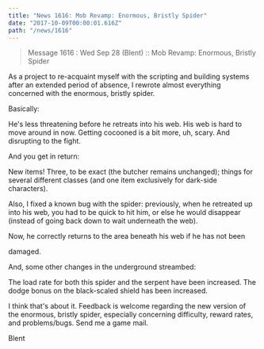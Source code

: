 ```yaml
---
title: "News 1616: Mob Revamp: Enormous, Bristly Spider"
date: "2017-10-09T00:00:01.616Z"
path: "/news/1616"
---
```


> Message 1616 : Wed Sep 28 (Blent)      :: Mob Revamp: Enormous, Bristly Spider

As a project to re-acquaint myself with the scripting and building
systems after an extended period of absence, I rewrote almost everything
concerned with the enormous, bristly spider.

Basically:

He's less threatening before he retreats into his web.
His web is hard to move around in now.
Getting cocooned is a bit more, uh, scary. And disrupting to the fight.

And you get in return:

New items! Three, to be exact (the butcher remains unchanged); things
for several different classes (and one item exclusively for dark-side
characters).

Also, I fixed a known bug with the spider: previously, when he retreated
up into his web, you had to be quick to hit him, or else he would
disappear (instead of going back down to wait underneath the web).

Now, he correctly returns to the area beneath his web if he has not been


damaged.

And, some other changes in the underground streambed:

The load rate for both this spider and the serpent have been increased.
The dodge bonus on the black-scaled shield has been increased.

I think that's about it. Feedback is welcome regarding the new version
of the enormous, bristly spider, especially concerning difficulty, reward
rates, and problems/bugs. Send me a game mail.

Blent